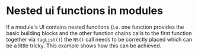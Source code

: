 # Nested ui functions in modules

If a module's UI contains nested functions (i.e. one function provides the basic
building blocks and the other function chains calls to the first function together
via `tagList()`) the `NS()` call needs to be correctly placed which can be a
little tricky. This example shows how this can be achieved.